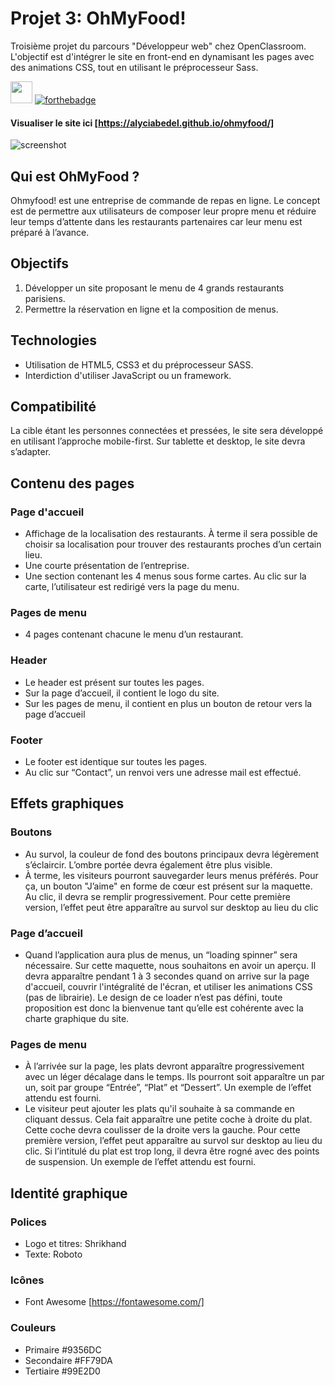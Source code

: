 # Projet 3: OhMyFood!
Troisième projet du parcours "Développeur web" chez OpenClassroom. L'objectif est d'intégrer le site en front-end en dynamisant les pages avec des animations CSS, tout en utilisant le préprocesseur Sass.

<img src="https://user-images.githubusercontent.com/98737248/217799985-ff42b7f8-f059-4d40-a78f-9b7a6b44fa4c.svg" style="height:35px;"> [![forthebadge](https://forthebadge.com/images/badges/powered-by-coffee.svg)](https://forthebadge.com)

#### Visualiser le site ici [https://alyciabedel.github.io/ohmyfood/]

![screenshot](https://user-images.githubusercontent.com/98737248/201363460-4f94b6e7-ddb8-4d2d-ac4e-b8ab3afaf4cc.png)

## Qui est OhMyFood ?
Ohmyfood! est une entreprise de commande de repas en ligne. Le concept est de permettre aux utilisateurs de composer leur propre menu et réduire leur temps d’attente dans les restaurants partenaires car leur menu est préparé à l’avance. 

## Objectifs

1. Développer un site proposant le menu de 4 grands restaurants parisiens.
2. Permettre la réservation en ligne et la composition de menus.

## Technologies
- Utilisation de HTML5, CSS3 et du préprocesseur SASS. 
- Interdiction d'utiliser JavaScript ou un framework.

## Compatibilité
La cible étant les personnes connectées et pressées, le site sera développé en utilisant l’approche mobile-first. Sur tablette et desktop, le site devra s’adapter.

## Contenu des pages

### Page d'accueil
- Affichage de la localisation des restaurants. À terme il sera possible de choisir sa localisation pour trouver des restaurants proches d’un certain lieu.
- Une courte présentation de l’entreprise.
- Une section contenant les 4 menus sous forme cartes. Au clic sur la carte, l’utilisateur est redirigé vers la page du menu.

### Pages de menu
- 4 pages contenant chacune le menu d’un restaurant.

### Header
- Le header est présent sur toutes les pages.
- Sur la page d’accueil, il contient le logo du site.
- Sur les pages de menu, il contient en plus un bouton de retour vers la page d’accueil

### Footer
- Le footer est identique sur toutes les pages.
- Au clic sur “Contact”, un renvoi vers une adresse mail est effectué.

## Effets graphiques
### Boutons
- Au survol, la couleur de fond des boutons principaux devra légèrement s’éclaircir. L’ombre portée devra également être plus visible.
- À terme, les visiteurs pourront sauvegarder leurs menus préférés. Pour ça, un bouton "J’aime" en forme de cœur est présent sur la maquette. Au clic, il devra se remplir progressivement. Pour cette première version, l’effet peut être apparaître au survol sur desktop au lieu du clic

### Page d’accueil
- Quand l’application aura plus de menus, un “loading spinner” sera nécessaire. Sur cette maquette, nous souhaitons en avoir un aperçu. Il devra apparaître pendant 1 à 3 secondes quand on arrive sur la page d'accueil, couvrir l'intégralité de l'écran, et utiliser les animations CSS (pas de librairie). Le design de ce loader n’est pas défini, toute proposition est donc la bienvenue tant qu’elle est cohérente avec la charte graphique du site.

### Pages de menu
- À l’arrivée sur la page, les plats devront apparaître progressivement avec un léger décalage dans le temps. Ils pourront soit apparaître un par un, soit par groupe “Entrée”, “Plat” et “Dessert”. Un exemple de l’effet attendu est fourni.
- Le visiteur peut ajouter les plats qu'il souhaite à sa commande en cliquant dessus. Cela fait apparaître une petite coche à droite du plat. Cette coche devra coulisser de la droite vers la gauche. Pour cette première version, l’effet peut apparaître au survol sur desktop au lieu du clic. Si l’intitulé du plat est trop long, il devra être rogné avec des points de suspension. Un exemple de l’effet attendu est fourni.

## Identité graphique
### Polices
- Logo et titres: Shrikhand
- Texte: Roboto

### Icônes
- Font Awesome [https://fontawesome.com/]

### Couleurs
- Primaire #9356DC 
- Secondaire #FF79DA 
- Tertiaire #99E2D0

